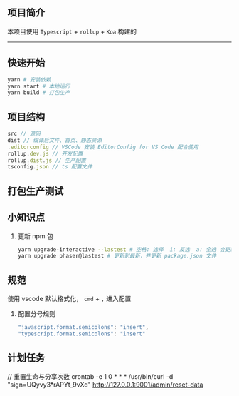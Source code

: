 ## 项目简介

本项目使用 `Typescript` + `rollup` + `Koa` 构建的

---

## 快速开始

```bash
yarn # 安装依赖
yarn start # 本地运行
yarn build # 打包生产
```

## 项目结构

```typescript
src // 源码
dist // 编译后文件、首页、静态资源
.editorconfig // VSCode 安装 EditorConfig for VS Code 配合使用
rollup.dev.js // 开发配置
rollup.dist.js // 生产配置
tsconfig.json // ts 配置文件 
```

## 打包生产测试

## 小知识点

1. 更新 npm 包

    ```bash
    yarn upgrade-interactive --lastest # 空格: 选择  i: 反选  a: 全选 会更新 yarn.lock 文件，不会更新package.json文件
    yarn upgrade phaser@lastest # 更新到最新，并更新 package.json 文件
    ```
## 规范

使用 vscode 默认格式化， `cmd` + `,` 进入配置
1. 配置分号规则

    ```bash
    "javascript.format.semicolons": "insert",
    "typescript.format.semicolons": "insert"
    ```

## 计划任务


// 重置生命与分享次数
crontab -e 
1 0 * * * /usr/bin/curl -d "sign=UQyvy3*rAPYt_9vXd" http://127.0.0.1:9001/admin/reset-data
